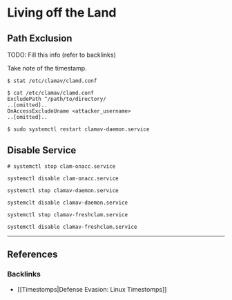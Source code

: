 # Living off the Land

## Path Exclusion

TODO: Fill this info (refer to backlinks)

Take note of the timestamp.

```
$ stat /etc/clamav/clamd.conf
```

```
$ cat /etc/clamav/clamd.conf
ExcludePath ^/path/to/directory/
..[omitted]..
OnAccessExcludeUname <attacker_username>
..[omitted]..
```

```
$ sudo systemctl restart clamav-daemon.service
```

## Disable Service

```
# systemctl stop clam-onacc.service

systemctl disable clam-onacc.service

systemctl stop clamav-daemon.service

systemclt disable clamav-daemon.service

systemctl stop clamav-freshclam.service

systemctl disable clamav-freshclam.service
```

---
## References

### Backlinks

- [[Timestomps|Defense Evasion: Linux Timestomps]]